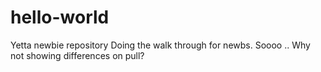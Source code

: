 # hello-world
Yetta newbie repository
Doing the walk through for newbs.
Soooo ..
Why not showing differences on pull?
